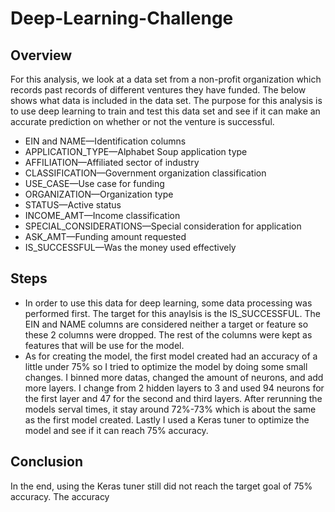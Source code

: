 # Deep-Learning-Challenge

## Overview
For this analysis, we look at a data set from a non-profit organization which records past records of different ventures they have funded. The below shows what data is included in the data set. The purpose for this analysis is to use deep learning to train and test this data set and see if it can make an accurate prediction on whether or not the venture is successful.

- EIN and NAME—Identification columns
- APPLICATION_TYPE—Alphabet Soup application type
- AFFILIATION—Affiliated sector of industry
- CLASSIFICATION—Government organization classification
- USE_CASE—Use case for funding
- ORGANIZATION—Organization type
- STATUS—Active status
- INCOME_AMT—Income classification
- SPECIAL_CONSIDERATIONS—Special consideration for application
- ASK_AMT—Funding amount requested
- IS_SUCCESSFUL—Was the money used effectively

## Steps
- In order to use this data for deep learning, some data processing was performed first. The target for this anaylsis is the IS_SUCCESSFUL. The EIN and NAME columns are considered neither a target or feature so these 2 columns were dropped. The rest of the columns were kept as features that will be use for the model.
- As for creating the model, the first model created had an accuracy of a little under 75% so I tried to optimize the model by doing some small changes. I binned more datas, changed the amount of neurons, and add more layers. I change from 2 hidden layers to 3 and used 94 neurons for the first layer and 47 for the second and third layers. After rerunning the models serval times, it stay around 72%-73% which is about the same as the first model created. Lastly I used a Keras tuner to optimize the model and see if it can reach 75% accuracy.

## Conclusion
In the end, using the Keras tuner still did not reach the target goal of 75% accuracy. The accuracy 
